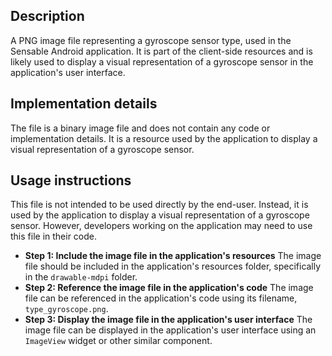 ## Description

A PNG image file representing a gyroscope sensor type, used in the Sensable Android application. It is part of the client-side resources and is likely used to display a visual representation of a gyroscope sensor in the application's user interface.


## Implementation details

The file is a binary image file and does not contain any code or implementation details. It is a resource used by the application to display a visual representation of a gyroscope sensor.


## Usage instructions

This file is not intended to be used directly by the end-user. Instead, it is used by the application to display a visual representation of a gyroscope sensor. However, developers working on the application may need to use this file in their code.

* **Step 1: Include the image file in the application's resources**
The image file should be included in the application's resources folder, specifically in the `drawable-mdpi` folder.
* **Step 2: Reference the image file in the application's code**
The image file can be referenced in the application's code using its filename, `type_gyroscope.png`.
* **Step 3: Display the image file in the application's user interface**
The image file can be displayed in the application's user interface using an `ImageView` widget or other similar component.




